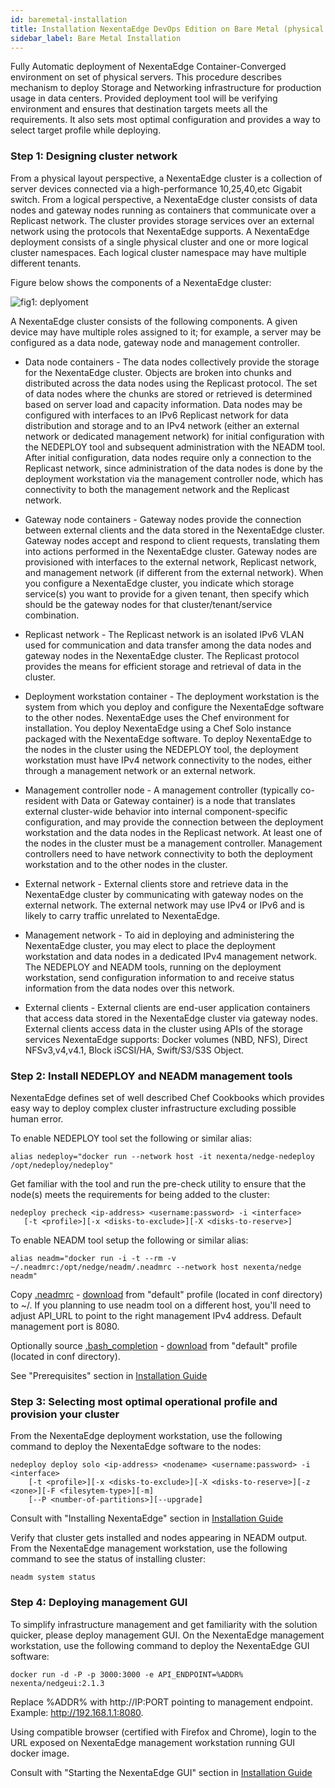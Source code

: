 ```yaml
---
id: baremetal-installation
title: Installation NexentaEdge DevOps Edition on Bare Metal (physical servers)
sidebar_label: Bare Metal Installation
---
```


Fully Automatic deployment of NexentaEdge Container-Converged environment on set of physical servers. This procedure describes mechanism to deploy Storage and Networking infrastructure for production usage in data centers. Provided deployment tool will be verifying environment and ensures that destination targets meets all the requirements. It also sets most optimal configuration and provides a way to select target profile while deploying.

### Step 1: Designing cluster network

From a physical layout perspective, a NexentaEdge cluster is a collection of server devices connected via a high-performance 10,25,40,etc Gigabit switch. From a logical perspective, a NexentaEdge cluster consists of data nodes and gateway nodes running as containers that communicate over a Replicast network. The cluster provides storage services over an external network using the protocols that NexentaEdge supports. A NexentaEdge deployment consists of a single physical cluster and one or more logical cluster namespaces. Each logical cluster namespace may have multiple different tenants.

Figure below shows the components of a NexentaEdge cluster:

![fig1: deplyoment](https://raw.githubusercontent.com/nexenta/nedge-dev/master/images/deployment.png)

A NexentaEdge cluster consists of the following components. A given device may have multiple roles assigned to it; for example, a server may be configured as a data node, gateway node and management controller.

* Data node containers - The data nodes collectively provide the storage for the NexentaEdge cluster. Objects are broken into chunks and distributed across the data nodes using the Replicast protocol. The set of data nodes where the chunks are stored or retrieved is determined based on server load and capacity information. Data nodes may be configured with interfaces to an IPv6 Replicast network for data distribution and storage and to an IPv4 network (either an external network or dedicated management network) for initial configuration with the NEDEPLOY tool and subsequent administration with the NEADM tool. After initial configuration, data nodes require only a connection to the Replicast network, since administration of the data nodes is done by the deployment workstation via the management controller node, which has connectivity to both the management network and the Replicast network.

* Gateway node containers - Gateway nodes provide the connection between external clients and the data stored in the NexentaEdge cluster. Gateway nodes accept and respond to client requests, translating them into actions performed in the NexentaEdge cluster. Gateway nodes are provisioned with interfaces to the external network, Replicast network, and management network (if different from the external network). When you configure a NexentaEdge cluster, you indicate which storage service(s) you want to provide for a given tenant, then specify which should be the gateway nodes for that cluster/tenant/service combination.

* Replicast network - The Replicast network is an isolated IPv6 VLAN used for communication and data transfer among the data nodes and gateway nodes in the NexentaEdge cluster. The Replicast protocol provides the means for efficient storage and retrieval of data in the cluster.

* Deployment workstation container - The deployment workstation is the system from which you deploy and configure the NexentaEdge software to the other nodes. NexentaEdge uses the Chef environment for installation. You deploy NexentaEdge using a Chef Solo instance packaged with the NexentaEdge software.  To deploy NexentaEdge to the nodes in the cluster using the NEDEPLOY tool, the deployment workstation must have IPv4 network connectivity to the nodes, either through a management network or an external network.

* Management controller node - A management controller (typically co-resident with Data or Gateway container) is a node that translates external cluster-wide behavior into internal component-specific configuration, and may provide the connection between the deployment workstation and the data nodes in the Replicast network. At least one of the nodes in the cluster must be a management controller. Management controllers need to have network connectivity to both the deployment workstation and to the other nodes in the cluster.

* External network - External clients store and retrieve data in the NexentaEdge cluster by communicating with gateway nodes on the external network. The external network may use IPv4 or IPv6 and is likely to carry traffic unrelated to NexentaEdge.

* Management network - To aid in deploying and administering the NexentaEdge cluster, you may elect to place the deployment workstation and data nodes in a dedicated IPv4 management network. The NEDEPLOY and NEADM tools, running on the deployment workstation, send configuration information to and receive status information from the data nodes over this network.

* External clients - External clients are end-user application containers that access data stored in the NexentaEdge cluster via gateway nodes. External clients access data in the cluster using APIs of the storage services NexentaEdge supports: Docker volumes (NBD, NFS), Direct NFSv3,v4,v4.1, Block iSCSI/HA, Swift/S3/S3S Object.

### Step 2: Install NEDEPLOY and NEADM management tools
NexentaEdge defines set of well described Chef Cookbooks which provides easy way to deploy complex cluster infrastructure excluding possible human error.

To enable NEDEPLOY tool set the following or similar alias:
```
alias nedeploy="docker run --network host -it nexenta/nedge-nedeploy /opt/nedeploy/nedeploy"
```

Get familiar with the tool and run the pre-check utility to ensure that the node(s) meets the requirements for being added to the cluster:

```
nedeploy precheck <ip-address> <username:password> -i <interface>
   [-t <profile>][-x <disks-to-exclude>][-X <disks-to-reserve>]
```

To enable NEADM tool setup the following or similar alias:

```
alias neadm="docker run -i -t --rm -v ~/.neadmrc:/opt/nedge/neadm/.neadmrc --network host nexenta/nedge neadm"
```

Copy [.neadmrc](https://github.com/Nexenta/nedge-dev/blob/master/conf/default/.neadmrc) - [download](https://raw.githubusercontent.com/Nexenta/nedge-dev/master/conf/default/.neadmrc) from "default" profile (located in conf directory) to ~/. If you planning to use neadm tool on a different host, you'll need to adjust API_URL to point to the right management IPv4 address. Default management port is 8080.

Optionally source [.bash_completion](https://github.com/Nexenta/nedge-dev/blob/master/conf/default/.bash_completion) - [download](https://raw.githubusercontent.com/Nexenta/nedge-dev/master/conf/default/.bash_completion) from "default" profile (located in conf directory).

See "Prerequisites" section in [Installation Guide](https://nexenta.com/sites/default/files/docs/ReleaseNotes/NEdge-1.1.0-FP3-IG_20160629.pdf)

### Step 3: Selecting most optimal operational profile and provision your cluster

From the NexentaEdge deployment workstation, use the following command to deploy the NexentaEdge software to the nodes:

```
nedeploy deploy solo <ip-address> <nodename> <username:password> -i <interface>
    [-t <profile>][-x <disks-to-exclude>][-X <disks-to-reserve>][-z <zone>][-F <filesytem-type>][-m]
    [--P <number-of-partitions>][--upgrade]
```

Consult with "Installing NexentaEdge" section in [Installation Guide](https://nexenta.com/sites/default/files/docs/ReleaseNotes/NEdge-1.1.0-FP3-IG_20160629.pdf)

Verify that cluster gets installed and nodes appearing in NEADM output. From the NexentaEdge management workstation, use the following command to see the status of installing cluster:

```
neadm system status
```

### Step 4: Deploying management GUI

To simplify infrastructure management and get familiarity with the solution quicker, please deploy management GUI. On the NexentaEdge management workstation, use the following command to deploy the NexentaEdge GUI software:

```
docker run -d -P -p 3000:3000 -e API_ENDPOINT=%ADDR% nexenta/nedgeui:2.1.3
```

Replace %ADDR% with http://IP:PORT pointing to management endpoint. Example: http://192.168.1.1:8080.

Using compatible browser (certified with Firefox and Chrome), login to the URL exposed on NexentaEdge management workstation running GUI docker image.

Consult with "Starting the NexentaEdge GUI" section in [Installation Guide](https://nexenta.com/sites/default/files/docs/ReleaseNotes/NEdge-1.1.0-FP3-IG_20160629.pdf)

